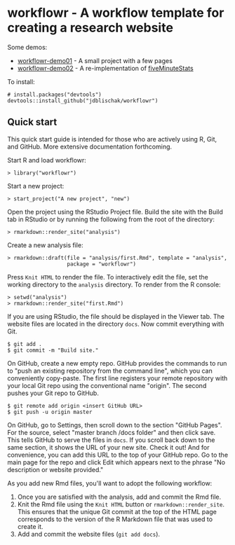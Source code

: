# workflowr - A workflow template for creating a research website

Some demos:

*  [workflowr-demo01][demo01] - A small project with a few pages
*  [workflowr-demo02][demo02] - A re-implementation of [fiveMinuteStats][]

[demo01]: https://github.com/jdblischak/workflowr-demo01
[demo02]: https://github.com/jdblischak/workflowr-demo02
[fiveMinuteStats]: http://stephens999.github.io/fiveMinuteStats/analysis/

To install:

```
# install.packages("devtools")
devtools::install_github("jdblischak/workflowr")
```

## Quick start

This quick start guide is intended for those who are actively using R, Git, and
GitHub. More extensive documentation forthcoming.

Start R and load workflowr:

```
> library("workflowr")
```

Start a new project:

```
> start_project("A new project", "new")
```

Open the project using the RStudio Project file. Build the site with the Build tab in RStudio or by running the following from the root of the directory:

```
> rmarkdown::render_site("analysis")
```

Create a new analysis file:

```
> rmarkdown::draft(file = "analysis/first.Rmd", template = "analysis",
                   package = "workflowr")
```

Press `Knit HTML` to render the file. To interactively edit the file, set the
working directory to the `analysis` directory. To render from the R console:

```
> setwd("analysis")
> rmarkdown::render_site("first.Rmd")
```

If you are using RStudio, the file should be displayed in the Viewer tab. The
website files are located in the directory `docs`. Now commit everything with
Git.

```
$ git add .
$ git commit -m "Build site."
```

On GitHub, create a new empty repo. GitHub provides the commands to run to "push
an existing repository from the command line", which you can conveniently 
copy-paste. The first line registers your remote repository with your local Git
repo using the conventional name "origin". The second pushes your Git repo to
GitHub.

```
$ git remote add origin <insert GitHub URL>
$ git push -u origin master
```

On GitHub, go to Settings, then scroll down to the section "GitHub Pages". For
the source, select "master branch /docs folder" and then click save. This tells
GitHub to serve the files in `docs`. If you scroll back down to the same 
section, it shows the URL of your new site. Check it out! And for convenience,
you can add this URL to the top of your GitHub repo. Go to the main page for the
repo and click Edit which appears next to the phrase "No description or website 
provided."

As you add new Rmd files, you'll want to adopt the following workflow:

1. Once you are satisfied with the analysis, add and commit the Rmd file.
1. Knit the Rmd file using the `Knit HTML` button or `rmarkdown::render_site`. This ensures that the unique Git commit at the top of the HTML page corresponds to the version of the R Markdown file that was used to create it.
1. Add and commit the website files (`git add docs`).
